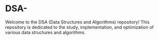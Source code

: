 # DSA-
Welcome to the DSA (Data Structures and Algorithms) repository! This repository is dedicated to the study, implementation, and optimization of various data structures and algorithms. 
